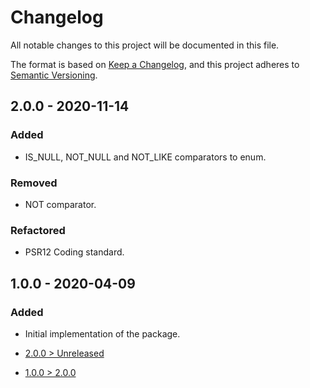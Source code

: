# Changelog
All notable changes to this project will be documented in this file.

The format is based on [Keep a Changelog](https://keepachangelog.com/en/1.0.0/),
and this project adheres to [Semantic Versioning](https://semver.org/spec/v2.0.0.html).

## 2.0.0 - 2020-11-14
### Added
- IS_NULL, NOT_NULL and NOT_LIKE comparators to enum.

### Removed
- NOT comparator.

### Refactored
- PSR12 Coding standard.

## 1.0.0 - 2020-04-09
### Added
- Initial implementation of the package.

- [2.0.0 > Unreleased](https://github.com/grizz-it/search/compare/2.0.0...HEAD)
- [1.0.0 > 2.0.0](https://github.com/grizz-it/search/compare/1.0.0...2.0.0)
